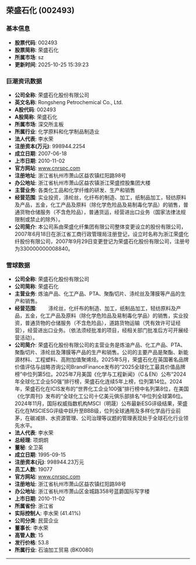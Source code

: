 ## 荣盛石化 (002493)

### 基本信息

- **股票代码**: 002493
- **股票简称**: 荣盛石化
- **所属市场**: sz
- **更新时间**: 2025-10-25 15:39:23

### 巨潮资讯数据

- **公司全称**: 荣盛石化股份有限公司
- **英文名称**: Rongsheng Petrochemical Co., Ltd.
- **A股代码**: 002493
- **A股简称**: 荣盛石化
- **所属市场**: 深交所主板
- **所属行业**: 化学原料和化学制品制造业
- **法人代表**: 李水荣
- **注册资本(万元)**: 998944.2254
- **成立日期**: 2007-06-18
- **上市日期**: 2010-11-02
- **官方网站**: www.cnrspc.com
- **注册地址**: 浙江省杭州市萧山区益农镇红阳路98号
- **办公地址**: 浙江省杭州市萧山区益农镇浙江荣盛控股集团大楼
- **主营业务**: 各类化工品和化学纤维的研发、生产和销售
- **经营范围**: 实业投资，涤纶丝，化纤布的制造、加工，纸制品加工，轻纺原料及产品，五金，化工产品及原料（除化学危险品及易制毒化学品）的销售，普通货物仓储服务（不含危险品），普通货运，经营进出口业务（国家法律法规限制或禁止的除外）。
- **公司简介**: 本公司系由荣盛化纤集团有限公司整体变更设立的股份有限公司，2007年6月18日在浙江省工商行政管理局注册登记，设立时名称为浙江荣盛化纤股份有限公司，2007年9月29日变更登记为荣盛石化股份有限公司，注册号为330000000008840。

### 雪球数据

- **公司全称**: 荣盛石化股份有限公司
- **公司简称**: 荣盛石化
- **主营业务**: 炼油产品、化工产品、PTA、聚酯切片、涤纶丝及薄膜等产品的生产和销售。
- **经营范围**: 　　涤纶丝，化纤布的制造、加工，纸制品加工，轻纺原料及产品，五金，化工产品及原料（除化学危险品及易制毒化学品）的销售，实业投资，普通货物的仓储服务（不含危险品），道路货物运输（凭有效许可证经营），经营进出口业务。（依法须经批准的项目，经相关部门批准后方可开展经营活动）。
- **公司简介**: 荣盛石化股份有限公司的主营业务是炼油产品、化工产品、PTA、聚酯切片、涤纶丝及薄膜等产品的生产和销售。公司的主要产品是聚酯、新能源材料、工程塑料、高附加值聚烯烃。2025年5月，荣盛石化在英国著名品牌价值评估与战略咨询公司BrandFinance发布的“2025全球化工最具价值品牌榜”中位列第5位。2025年7月美国《化学与工程新闻》（C＆EN）公布“2024年全球化工企业50强”排行榜，荣盛石化连续5年上榜，位列第14位。2024年，荣盛石化在ICIS发布的“世界化工企业100强”排行榜中名列第8位，在美国《化学周刊》发布的“全球化工公司十亿美元俱乐部排名”中位列全球第6位。2024年11月，国际权威指数机构MSCI（明晟）公布最新ESG评级结果，荣盛石化在MSCIESG评级中跃升至BBB级，位列全球通用及多样化学品行业前茅，在碳减排、水资源管理、公司治理等议题的管理表现处于全球石化行业领先水平。
- **法人代表**: 李水荣
- **总经理**: 项炯炯
- **董秘**: 全卫英
- **成立日期**: 1995-09-15
- **注册资本(元)**: 998944.23万元
- **员工人数**: 19077
- **官方网站**: www.cnrspc.com
- **注册地址**: 浙江省杭州市萧山区益农镇红阳路98号
- **办公地址**: 浙江省杭州市萧山区金城路358号蓝爵国际写字楼
- **上市日期**: 2010-11-02
- **所属省份**: 浙江省
- **实际控制人**: 李水荣 (41.41%)
- **公司分类**: 民营企业
- **董事长**: 李水荣
- **高管人数**: 15
- **发行价格**: 53.8
- **所属行业**: 石油加工贸易 (BK0080)

---